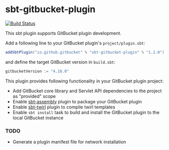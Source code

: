 sbt-gitbucket-plugin
========

[![Build Status](https://travis-ci.org/gitbucket/sbt-gitbucket-plugin.svg?branch=master)](https://travis-ci.org/gitbucket/sbt-gitbucket-plugin)

This sbt plugin supports GitBucket plugin development.

Add a following line to your GitBucket plugin's `project/plugin.sbt`:

```scala
addSbtPlugin("io.github.gitbucket" % "sbt-gitbucket-plugin" % "1.2.0")
```

and define the target GitBucket version in `build.sbt`:

```scala
gitbucketVersion := "4.18.0"
```

This plugin provides following functionality in your GitBucket plugin project: 

- Add GitBucket core library and Servlet API dependencies to the project as "provided" scope
- Enable [sbt-assembly](https://github.com/sbt/sbt-assembly) plugin to package your GitBucket plugin
- Enable [sbt-twirl](https://github.com/playframework/twirl) plugin to compile twirl templates
- Enable `sbt install` task to build and install the GitBucket plugin to the local GitBucket instance

### TODO

- Generate a plugin manifest file for network installation
